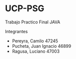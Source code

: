 # UCP-PSG

Trabajo Practico Final JAVA

Integrantes

- Pereyra, Camilo 47245
- Pucheta, Juan Ignacio 46899
- Ragusa, Luciano 47003

